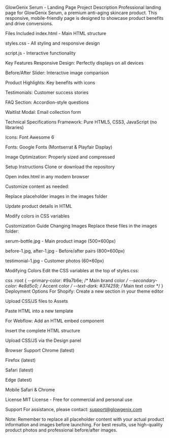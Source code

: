 GlowGenix Serum - Landing Page
Project Description
Professional landing page for GlowGenix Serum, a premium anti-aging skincare product. This responsive, mobile-friendly page is designed to showcase product benefits and drive conversions.

Files Included
index.html - Main HTML structure

styles.css - All styling and responsive design

script.js - Interactive functionality

Key Features
Responsive Design: Perfectly displays on all devices

Before/After Slider: Interactive image comparison

Product Highlights: Key benefits with icons

Testimonials: Customer success stories

FAQ Section: Accordion-style questions

Waitlist Modal: Email collection form

Technical Specifications
Framework: Pure HTML5, CSS3, JavaScript (no libraries)

Icons: Font Awesome 6

Fonts: Google Fonts (Montserrat & Playfair Display)

Image Optimization: Properly sized and compressed

Setup Instructions
Clone or download the repository

Open index.html in any modern browser

Customize content as needed:

Replace placeholder images in the images folder

Update product details in HTML

Modify colors in CSS variables

Customization Guide
Changing Images
Replace these files in the images folder:

serum-bottle.jpg - Main product image (500×600px)

before-1.jpg, after-1.jpg - Before/after pairs (800×600px)

testimonial-1.jpg - Customer photos (60×60px)

Modifying Colors
Edit the CSS variables at the top of styles.css:

css
:root {
  --primary-color: #9a7b6e; /* Main brand color */
  --secondary-color: #e8d5c0; /* Accent color */
  --text-dark: #374259; /* Main text color */
}
Deployment Options
For Shopify:
Create a new section in your theme editor

Upload CSS/JS files to Assets

Paste HTML into a new template

For Webflow:
Add an HTML embed component

Insert the complete HTML structure

Upload CSS/JS via the Design panel

Browser Support
Chrome (latest)

Firefox (latest)

Safari (latest)

Edge (latest)

Mobile Safari & Chrome

License
MIT License - Free for commercial and personal use

Support
For assistance, please contact: support@glowgenix.com

Note: Remember to replace all placeholder content with your actual product information and images before launching. For best results, use high-quality product photos and professional before/after images.
